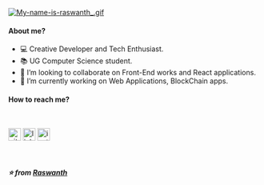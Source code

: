 [![My-name-is-_raswanth__.gif](https://s1.gifyu.com/images/My-name-is-_raswanth__.gif)](https://gifyu.com/image/6mz6)
<br>

#### About me?
- :computer:  Creative Developer and Tech Enthusiast.
- :books:  UG Computer Science student.
- :raised_hands: I’m looking to collaborate on Front-End works and React applications.
- :memo: I’m currently working on Web Applications, BlockChain apps.  

#### How to reach me?
<br> 

[<img src='https://cdn.jsdelivr.net/npm/simple-icons@3.0.1/icons/github.svg' alt='github' height='25'>](https://github.com/Raswanth8)  [<img src='https://cdn.jsdelivr.net/npm/simple-icons@3.0.1/icons/linkedin.svg' alt='linkedin' height='25'>](https://www.linkedin.com/in/raswanth-rajangam-4564a41aa/)  [<img src='https://cdn.jsdelivr.net/npm/simple-icons@3.0.1/icons/instagram.svg' alt='instagram' height='25'>](https://www.instagram.com/__raswanth__8/)  

<br>

##### :star: from <a href="https://github.com/Raswanth8">Raswanth</a>

